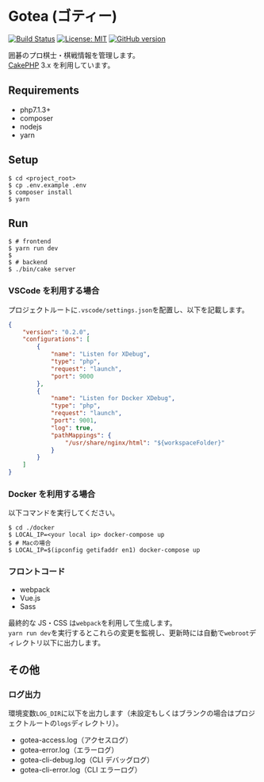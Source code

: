 # Gotea (ゴティー)

[![Build Status](https://travis-ci.org/gotoeveryone/gotea.svg?branch=master)](https://travis-ci.org/cicatrice/travis-test)
[![License: MIT](https://img.shields.io/badge/License-MIT-yellow.svg)](https://github.com/gotoeveryone/gotea/blob/master/LICENSE)
[![GitHub version](https://badge.fury.io/gh/gotoeveryone%2Fgotea.svg)](https://badge.fury.io/gh/gotoeveryone%2Fgotea)

囲碁のプロ棋士・棋戦情報を管理します。  
[CakePHP](http://cakephp.org) 3.x を利用しています。

## Requirements

*   php7.1.3+
*   composer
*   nodejs
*   yarn

## Setup

```console
$ cd <project_root>
$ cp .env.example .env
$ composer install
$ yarn
```

## Run

```console
$ # frontend
$ yarn run dev
$
$ # backend
$ ./bin/cake server
```

### VSCode を利用する場合

プロジェクトルートに`.vscode/settings.json`を配置し、以下を記載します。

```json
{
    "version": "0.2.0",
    "configurations": [
        {
            "name": "Listen for XDebug",
            "type": "php",
            "request": "launch",
            "port": 9000
        },
        {
            "name": "Listen for Docker XDebug",
            "type": "php",
            "request": "launch",
            "port": 9001,
            "log": true,
            "pathMappings": {
                "/usr/share/nginx/html": "${workspaceFolder}"
            }
        }
    ]
}
```

### Docker を利用する場合

以下コマンドを実行してください。

```console
$ cd ./docker
$ LOCAL_IP=<your local ip> docker-compose up
$ # Macの場合
$ LOCAL_IP=$(ipconfig getifaddr en1) docker-compose up
```

### フロントコード

*   webpack
*   Vue.js
*   Sass

最終的な JS・CSS は`webpack`を利用して生成します。  
`yarn run dev`を実行するとこれらの変更を監視し、更新時には自動で`webroot`ディレクトリ以下に出力します。

## その他

### ログ出力

環境変数`LOG_DIR`に以下を出力します（未設定もしくはブランクの場合はプロジェクトルートの`logs`ディレクトリ）。

*   gotea-access.log（アクセスログ）
*   gotea-error.log（エラーログ）
*   gotea-cli-debug.log（CLI デバッグログ）
*   gotea-cli-error.log（CLI エラーログ）
